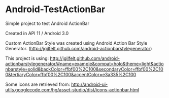 Android-TestActionBar
=====================

Simple project to test Android ActionBar

Created in API 11 / Android 3.0

Custom ActionBar Style was created using Android Action Bar Style Generator. (http://jgilfelt.github.com/android-actionbarstylegenerator)

This project is using:
http://jgilfelt.github.com/android-actionbarstylegenerator/#name=example&compat=holo&theme=light&actionbarstyle=solid&backColor=ffbf00%2C100&secondaryColor=ffbf00%2C100&tertiaryColor=ffbf00%2C100&accentColor=e3a335%2C100

Some icons are retrieved from:
http://android-ui-utils.googlecode.com/hg/asset-studio/dist/icons-actionbar.html